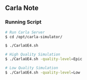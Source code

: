 ## Carla Note

### Running Script
```sh
# Run Carla Server
$ cd /opt/carla-simulator/

$ ./CarlaUE4.sh

# High Quality Simulation
$ ./CarlaUE4.sh -quality-level=Epic

# Low Quality Simulation
$ ./CarlaUE4.sh -quality-level=Low
```